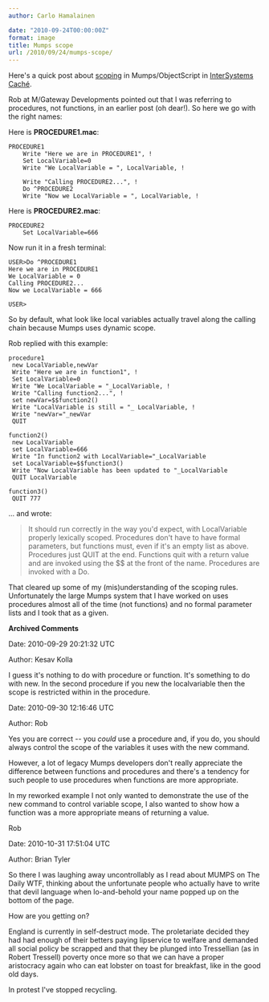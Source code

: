 ```yaml
---
author: Carlo Hamalainen

date: "2010-09-24T00:00:00Z"
format: image
title: Mumps scope
url: /2010/09/24/mumps-scope/
---
```

Here's a quick post about [scoping](http://en.wikipedia.org/wiki/Scope_(programming)) in Mumps/ObjectScript in [InterSystems Caché](http://en.wikipedia.org/wiki/Cach%C3%A9_(software)).

Rob at <a>M/Gateway Developments</a> pointed out that I was referring to procedures, not functions, in an earlier post (oh dear!). So here we go with the right names:

Here is **PROCEDURE1.mac**:

    PROCEDURE1
        Write "Here we are in PROCEDURE1", !
        Set LocalVariable=0
        Write "We LocalVariable = ", LocalVariable, !

        Write "Calling PROCEDURE2...", !
        Do ^PROCEDURE2
        Write "Now we LocalVariable = ", LocalVariable, !

Here is **PROCEDURE2.mac**:

    PROCEDURE2
        Set LocalVariable=666

Now run it in a fresh terminal:

    USER>Do ^PROCEDURE1
    Here we are in PROCEDURE1
    We LocalVariable = 0
    Calling PROCEDURE2...
    Now we LocalVariable = 666

    USER>

So by default, what look like local variables actually travel along the calling chain because Mumps uses dynamic scope.

Rob replied with this example:

    procedure1
     new LocalVariable,newVar
     Write "Here we are in function1", !
     Set LocalVariable=0
     Write "We LocalVariable = "_LocalVariable, !
     Write "Calling function2...", !
     set newVar=$$function2()
     Write "LocalVariable is still = "_ LocalVariable, !
     Write "newVar="_newVar
     QUIT

    function2()
     new LocalVariable
     set LocalVariable=666
     Write "In function2 with LocalVariable="_LocalVariable
     set LocalVariable=$$function3()
     Write "Now LocalVariable has been updated to "_LocalVariable
     QUIT LocalVariable

    function3()
     QUIT 777

... and wrote:

> It should run correctly in the way you'd expect, with LocalVariable properly lexically scoped. Procedures don't have to have formal parameters, but functions must, even if it's an empty list as above. Procedures just QUIT at the end. Functions quit with a return value and are invoked using the $$ at the front of the name. Procedures are invoked with a Do.

That cleared up some of my (mis)understanding of the scoping rules. Unfortunately the large Mumps system that I have worked on uses procedures almost all of the time (not functions) and no formal parameter lists and I took that as a given.

**Archived Comments**

Date: 2010-09-29 20:21:32 UTC

Author: Kesav Kolla

I guess it's nothing to do with procedure or function. It's something to do with new. In the second procedure if you new the localvariable then the scope is restricted within in the procedure.

Date: 2010-09-30 12:16:46 UTC

Author: Rob

Yes you are correct -- you *could* use a procedure and, if you do, you should always control the scope of the variables it uses with the new command.

However, a lot of legacy Mumps developers don't really appreciate the difference between functions and procedures and there's a tendency for such people to use procedures when functions are more appropriate.

In my reworked example I not only wanted to demonstrate the use of the new command to control variable scope, I also wanted to show how a function was a more appropriate means of returning a value.

Rob

Date: 2010-10-31 17:51:04 UTC

Author: Brian Tyler

So there I was laughing away uncontrollably as I read about MUMPS on The Daily WTF, thinking about the unfortunate people who actually have to write that devil language when lo-and-behold your name popped up on the bottom of the page.

How are you getting on?

England is currently in self-destruct mode. The proletariate decided they had had enough of their betters paying lipservice to welfare and demanded all social policy be scrapped and that they be plunged into Tressellian (as in Robert Tressell) poverty once more so that we can have a proper aristocracy again who can eat lobster on toast for breakfast, like in the good old days.

In protest I've stopped recycling.
